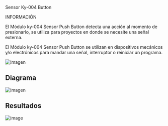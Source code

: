 Sensor Ky-004 Button

INFORMACIÓN

El Módulo ky-004 Sensor Push Button detecta una acción al momento de presionarlo, se utiliza para proyectos en donde se necesite una señal externa.

El Módulo ky-004 Sensor Push Button se utilizan en dispositivos mecánicos y/o electrónicos  para mandar una señal, interruptor o reiniciar un programa.



![imagen](https://user-images.githubusercontent.com/71404620/197466843-0880efc8-28c3-466d-9d2b-15805b4929c0.png )

<h2>Diagrama</h2>



![imagen](https://user-images.githubusercontent.com/71404620/197468730-9d27fbe5-1601-4685-a97d-1be1617c64a3.png)

<h2>Resultados</h2>

![image](Ky-004%20Button.gif)

